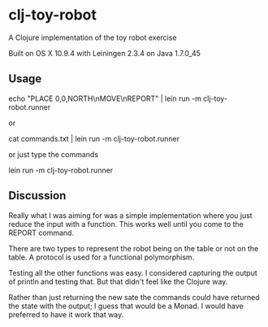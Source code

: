 # clj-toy-robot

A Clojure implementation of the toy robot exercise 

Built on OS X 10.9.4 with Leiningen 2.3.4 on Java 1.7.0_45

## Usage

echo "PLACE 0,0,NORTH\nMOVE\nREPORT" | lein run -m clj-toy-robot.runner

or 

cat commands.txt | lein run -m clj-toy-robot.runner 

or just type the commands

lein run -m clj-toy-robot.runner

## Discussion

Really what I was aiming for was a simple implementation where you just reduce the 
input with a function.  This works well until you come to the REPORT command.

There are two types to represent the robot being on the table or not on the 
table. A protocol is used for a functional polymorphism.

Testing all the other functions was easy.  I considered capturing the output of
println and testing that.  But that didn't feel like the Clojure way.

Rather than just returning the new sate the commands could have returned the state with
the output; I guess that would be a Monad.  I would have preferred to have it work that way. 

